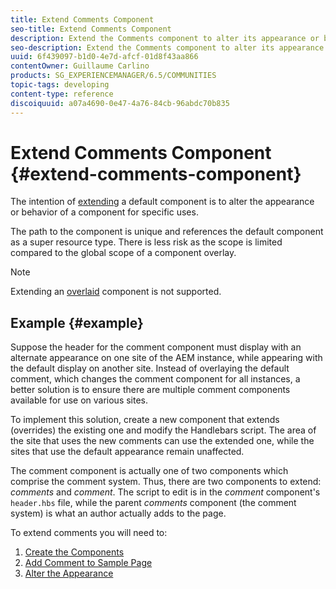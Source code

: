 ```yaml
---
title: Extend Comments Component
seo-title: Extend Comments Component
description: Extend the Comments component to alter its appearance or behavior for specific uses
seo-description: Extend the Comments component to alter its appearance or behavior for specific uses
uuid: 6f439097-b1d0-4e7d-afcf-01d8f43aa866
contentOwner: Guillaume Carlino
products: SG_EXPERIENCEMANAGER/6.5/COMMUNITIES
topic-tags: developing
content-type: reference
discoiquuid: a07a4690-0e47-4a76-84cb-96abdc70b835
---
```


# Extend Comments Component  {#extend-comments-component}

The intention of [extending](client-customize.md#extensions) a default component is to alter the appearance or behavior of a component for specific uses.

The path to the component is unique and references the default component as a super resource type. There is less risk as the scope is limited compared to the global scope of a component overlay.

>[!NOTE]
>
>Extending an [overlaid](client-customize.md#overlays) component is not supported.

## Example {#example}

Suppose the header for the comment component must display with an alternate appearance on one site of the AEM instance, while appearing with the default display on another site. Instead of overlaying the default comment, which changes the comment component for all instances, a better solution is to ensure there are multiple comment components available for use on various sites.

To implement this solution, create a new component that extends (overrides) the existing one and modify the Handlebars script. The area of the site that uses the new comments can use the extended one, while the sites that use the default appearance remain unaffected.

The comment component is actually one of two components which comprise the comment system. Thus, there are two components to extend: *comments* and *comment*. The script to edit is in the *comment* component's `header.hbs` file, while the parent *comments* component (the comment system) is what an author actually adds to the page.

To extend comments you will need to:

1. [Create the Components](extend-create-components.md)
1. [Add Comment to Sample Page](extend-sample-page.md)
1. [Alter the Appearance](extend-alter-appearance.md)

